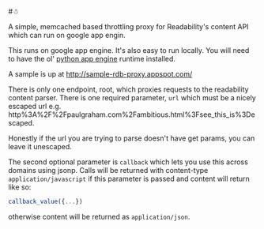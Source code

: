 #☃

A simple, memcached based throttling proxy for Readability's content API which can run on google app engin.

This runs on google app engine. It's also easy to run locally. You will need to have the ol' [python app engine](https://developers.google.com/appengine/) runtime installed.

A sample is up at http://sample-rdb-proxy.appspot.com/

There is only one endpoint, root, which proxies requests to the readability content parser. There is one required parameter, `url` which must be a nicely escaped url e.g. http%3A%2F%2Fpaulgraham.com%2Fambitious.html%3Fsee_this_is%3Descaped.

Honestly if the url you are trying to parse doesn't have get params, you can leave it unescaped.

The second optional parameter is `callback` which lets you use this across domains using jsonp. Calls will be returned with content-type `application/javascript` if this parameter is passed and content will return like so:

```javascript
callback_value({...})
```

otherwise content will be returned as `application/json`.
